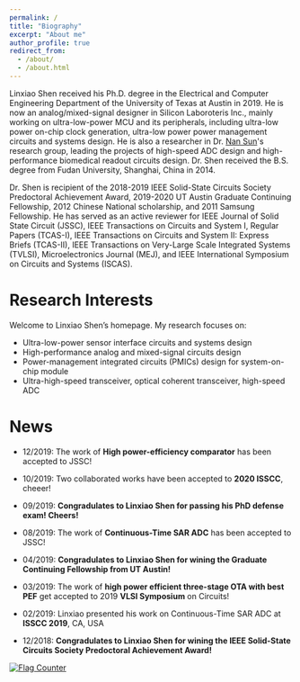 ```yaml
---
permalink: /
title: "Biography"
excerpt: "About me"
author_profile: true
redirect_from: 
  - /about/
  - /about.html
---
```


Linxiao Shen received his Ph.D. degree in the Electrical and Computer Engineering Department of the University of Texas at Austin in 2019. He is now an analog/mixed-signal designer in Silicon Laboroteris Inc., mainly working on ultra-low-power MCU and its peripherals, including ultra-low power on-chip clock generation, ultra-low power power management circuits and systems design. He is also a researcher in Dr. [Nan Sun](https://www.cerc.utexas.edu/~nansun/)'s research group, leading the projects of high-speed ADC design and high-performance biomedical readout circuits design. Dr. Shen received the B.S. degree from Fudan University, Shanghai, China in 2014. 

Dr. Shen is recipient of the 2018-2019 IEEE Solid-State Circuits Society Predoctoral Achievement Award, 2019-2020 UT Austin Graduate Continuing Fellowship, 2012 Chinese National scholarship, and 2011 Samsung Fellowship. He has served as an active reviewer for IEEE Journal of Solid State Circuit (JSSC), IEEE Transactions on Circuits and System I, Regular Papers (TCAS-I), IEEE Transactions on Circuits and System II: Express Briefs (TCAS-II), IEEE Transactions on Very-Large Scale Integrated Systems (TVLSI), Microelectronics Journal (MEJ), and IEEE International Symposium on Circuits and Systems (ISCAS). 


Research Interests
======

Welcome to Linxiao Shen’s homepage. My research focuses on:
* Ultra-low-power sensor interface circuits and systems design
* High-performance analog and mixed-signal circuits design
* Power-management integrated circuits (PMICs) design for system-on-chip module
* Ultra-high-speed transceiver, optical coherent transceiver, high-speed ADC


News
======
* 12/2019: The work of **High power-efficiency comparator** has been accepted to JSSC! 

* 10/2019: Two collaborated works have been accepted to **2020 ISSCC**, cheeer!

* 09/2019: **Congradulates to Linxiao Shen for passing his PhD defense exam! Cheers!**

* 08/2019: The work of **Continuous-Time SAR ADC** has been accepted to JSSC!

* 04/2019: **Congradulates to Linxiao Shen for wining the Graduate Continuing Fellowship from UT Austin!**

* 03/2019: The work of **high power efficient three-stage OTA with best PEF** get accepted to 2019 **VLSI Symposium** on Circuits! 

* 02/2019: Linxiao presented his work on Continuous-Time SAR ADC at **ISSCC 2019**, CA, USA

* 12/2018: **Congradulates to Linxiao Shen for wining the IEEE Solid-State Circuits Society Predoctoral Achievement Award!**


<a href="https://info.flagcounter.com/gJgr"><img src="https://s05.flagcounter.com/count2/gJgr/bg_FFFFFF/txt_000000/border_CCCCCC/columns_2/maxflags_10/viewers_0/labels_0/pageviews_1/flags_0/percent_0/" alt="Flag Counter" border="0"></a>
